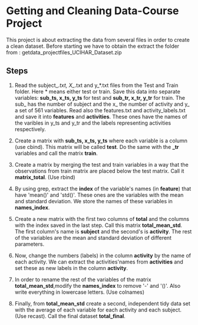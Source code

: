 # Getting and Cleaning Data-Course Project

This project is about extracting the data from several files in order to create a clean dataset.
Before starting we have to obtain the extract the folder from : getdata_projectfiles_UCIHAR_Dataset.zip

## Steps 

1. Read the subject_*.txt, X_*.txt and y_*.txt files from the Test and Train folder. Here * means either test or train.
   Save this data into separate variables: **sub_ts, x_ts, y_ts** for test and **sub_tr, x_tr, y_tr** for train. The sub_ has
   the number of subject and the x_ the number of activity and y_ a set of 561 variables.
   Read also the features.txt and activity_labels.txt and save it into **features** and **activities**. These ones have the names of the  varibles in y_ts and y_tr and the labels representing activities respectively.
   
2. Create a matrix with **sub_ts, x_ts, y_ts** where each variable is a column (use cbind). This matrix will be called **test**.
   Do the same with the **_tr** variables and call the matrix **train**.
   
3. Create a matrix by merging the test and train variables in a way that the observations from train matrix are placed below the test matrix. Call it **matrix_total**. (Use rbind)

4. By using grep, extract the **index** of the variable's names (in **feature**) that have 'mean()' and 'std()'. These ones are the variables with the mean and standard deviation. We store the names of these variables in **names_index**.

5. Create a new matrix with the first two columns of **total** and the columns with the index saved in the last step.
   Call this matrix **total_mean_std**. The first column's name is **subject** and the second's is **activity**. The rest of the 
   variables are the mean and standard deviation of different parameters.

6. Now, change the numbers (labels) in the column **activity**  by the name of each activity. We can extract the activities'names from **activities** and set these as new labels in the column **activity**.

7. In order to rename the rest of the variables of the matrix **total_mean_std**,modify the **names_index** to remove '-' and '()'.  Also write everything in lowercase letters. (Use colnames)

8. Finally, from **total_mean_std** create a second, independent tidy data set with the average of each variable for each activity and each subject. (Use recast). Call the final dataset **total_final**.
